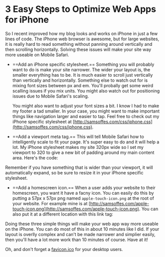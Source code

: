 # 3 Easy Steps to Optimize Web Apps for iPhone

So I recent improved how my blog looks and works on iPhone in just a few lines of code.  The iPhone web browser is awesome, but for large websites, it is really hard to read something without panning around vertically and then scrolling horizontally. Solving these issues will make your site way more useable on Mobile Safari.

* ==Add an iPhone specific stylesheet.== Something you will probably want to do is make your site narrower. The wider your layout is, the smaller everything has to be. It is much easier to scroll just vertically than vertically and horizontally. Something else to watch out for is mixing font sizes between px and em. You'll probally get some weird scalling issues if you mix units. You might also watch out for positioning issues due to Mobile Safari's scaling.

    You might also want to adjust your font sizes a bit. I know I had to make my footer a tad smaller. In your case, you might want to make important things like navigation larger and easier to tap. Feel free to check out my iPhone specific stylesheet at [http://samsoffes.com/css/iphone.css](http://samsoffes.com/css/iphone.css).

* ==Add a viewport meta tag.== This will tell Mobile Safari how to intelligently scale to fit your page. It's super easy to do and it will help a lot. My iPhone stylesheet makes my site 320px wide so I set my viewport to 320 to give a new bit of padding around my main content area. Here's the code:
    <meta name="viewport" content="width=320" />

Remember if you have something that is wider than your viewport, it will automatically expand, so be sure to resize it in your iPhone specific stylesheet.

* ==Add a homescreen icon.== When a user adds your website to their homescreen, you want it have a facny icon. You can easily do this by putting a 57px x 57px png named `apple-touch-icon.png` at the root of your website. For example mine is at [http://samsoffes.com/apple-touch-icon.png](http://samsoffes.com/apple-touch-icon.png). You can also put it at a different location with this link tag:

    <link rel="apple-touch-icon" href="custom-icon.png" />

Doing these three simple things will make your web app way more useable on the iPhone. You can do most of this in about 10 minutes like I did. If your layout is overlly complex and can't be made narrower and simplier easily, then you'll have a lot more work than 10 minutes of course. Have at it!

Oh, and don't forget a [favicon.ico](http://en.wikipedia.org/wiki/Favicon) for your desktop users.

